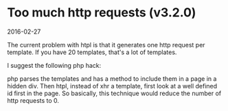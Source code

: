Too much http requests (v3.2.0)
====================================
2016-02-27



The current problem with htpl is that it generates one http request per template.
If you have 20 templates, that's a lot of templates.

I suggest the following php hack:

php parses the templates and has a method to include them in a page in a hidden div.
Then htpl, instead of xhr a template, first look at a well defined id first in the page.
So basically, this technique would reduce the number of http requests to 0.

    
